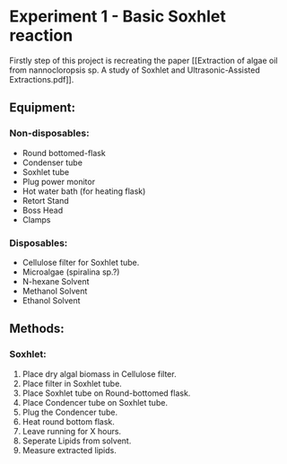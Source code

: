# Experiment 1 - Basic Soxhlet reaction

Firstly step of this project is recreating the paper [[Extraction of algae oil from nannocloropsis sp. A study of Soxhlet and Ultrasonic-Assisted Extractions.pdf]].

## Equipment:

### Non-disposables:

- Round bottomed-flask
- Condenser tube
- Soxhlet tube
- Plug power monitor
- Hot water bath (for heating flask)
- Retort Stand
- Boss Head
- Clamps

### Disposables:

 - Cellulose filter for Soxhlet tube.
 - Microalgae (spiralina sp.?)
 - N-hexane Solvent
 - Methanol Solvent
 - Ethanol Solvent


## Methods:

### Soxhlet:

1. Place dry algal biomass in Cellulose filter.
2. Place filter in Soxhlet tube.
3. Place Soxhlet tube on Round-bottomed flask.
4. Place Condencer tube on Soxhlet tube.
5. Plug the Condencer tube.
6. Heat round bottom flask.
7. Leave running for X hours.
8. Seperate Lipids from solvent.
9. Measure extracted lipids.

